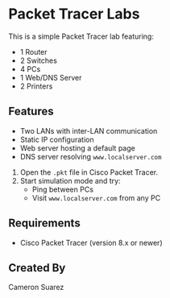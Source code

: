 # Packet Tracer Labs
This is a simple Packet Tracer lab featuring:
- 1 Router
- 2 Switches
- 4 PCs
- 1 Web/DNS Server
- 2 Printers

## Features

- Two LANs with inter-LAN communication
- Static IP configuration
- Web server hosting a default page
- DNS server resolving `www.localserver.com`

1. Open the `.pkt` file in Cisco Packet Tracer.
2. Start simulation mode and try:
   - Ping between PCs
   - Visit `www.localserver.com` from any PC
  
## Requirements

- Cisco Packet Tracer (version 8.x or newer)

## Created By

Cameron Suarez
